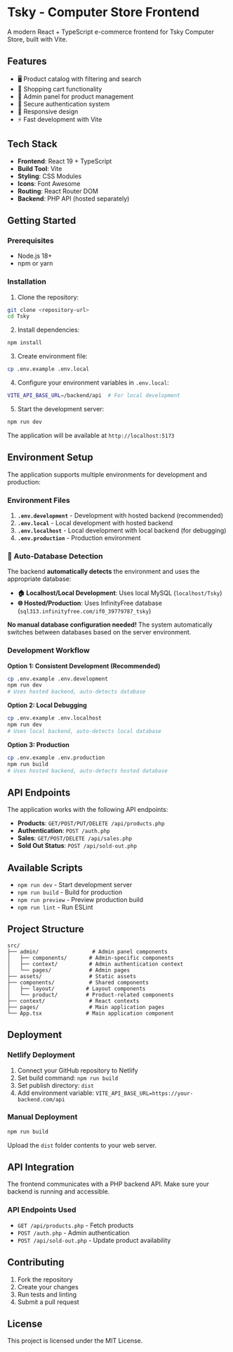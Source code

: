 # Tsky - Computer Store Frontend

A modern React + TypeScript e-commerce frontend for Tsky Computer Store, built with Vite.

## Features

- 🖥️ Product catalog with filtering and search
- 🛒 Shopping cart functionality
- 👤 Admin panel for product management
- 🔐 Secure authentication system
- 📱 Responsive design
- ⚡ Fast development with Vite

## Tech Stack

- **Frontend**: React 19 + TypeScript
- **Build Tool**: Vite
- **Styling**: CSS Modules
- **Icons**: Font Awesome
- **Routing**: React Router DOM
- **Backend**: PHP API (hosted separately)

## Getting Started

### Prerequisites

- Node.js 18+
- npm or yarn

### Installation

1. Clone the repository:
```bash
git clone <repository-url>
cd Tsky
```

2. Install dependencies:
```bash
npm install
```

3. Create environment file:
```bash
cp .env.example .env.local
```

4. Configure your environment variables in `.env.local`:
```bash
VITE_API_BASE_URL=/backend/api  # For local development
```

5. Start the development server:
```bash
npm run dev
```

The application will be available at `http://localhost:5173`

## Environment Setup

The application supports multiple environments for development and production:

### Environment Files

1. **`.env.development`** - Development with hosted backend (recommended)
2. **`.env.local`** - Local development with hosted backend
3. **`.env.localhost`** - Local development with local backend (for debugging)
4. **`.env.production`** - Production environment

### 🔄 **Auto-Database Detection**

The backend **automatically detects** the environment and uses the appropriate database:

- **🏠 Localhost/Local Development**: Uses local MySQL (`localhost/Tsky`)
- **🌐 Hosted/Production**: Uses InfinityFree database (`sql313.infinityfree.com/if0_39779787_tsky`)

**No manual database configuration needed!** The system automatically switches between databases based on the server environment.

### Development Workflow

**Option 1: Consistent Development (Recommended)**
```bash
cp .env.example .env.development
npm run dev
# Uses hosted backend, auto-detects database
```

**Option 2: Local Debugging**
```bash
cp .env.example .env.localhost
npm run dev
# Uses local backend, auto-detects local database
```

**Option 3: Production**
```bash
cp .env.example .env.production
npm run build
# Uses hosted backend, auto-detects hosted database
```

## API Endpoints

The application works with the following API endpoints:

- **Products**: `GET/POST/PUT/DELETE /api/products.php`
- **Authentication**: `POST /auth.php`
- **Sales**: `GET/POST/DELETE /api/sales.php`
- **Sold Out Status**: `POST /api/sold-out.php`

## Available Scripts

- `npm run dev` - Start development server
- `npm run build` - Build for production
- `npm run preview` - Preview production build
- `npm run lint` - Run ESLint

## Project Structure

```
src/
├── admin/                 # Admin panel components
│   ├── components/       # Admin-specific components
│   ├── context/          # Admin authentication context
│   └── pages/            # Admin pages
├── assets/               # Static assets
├── components/           # Shared components
│   ├── layout/          # Layout components
│   └── product/         # Product-related components
├── context/              # React contexts
├── pages/                # Main application pages
└── App.tsx              # Main application component
```

## Deployment

### Netlify Deployment

1. Connect your GitHub repository to Netlify
2. Set build command: `npm run build`
3. Set publish directory: `dist`
4. Add environment variable: `VITE_API_BASE_URL=https://your-backend.com/api`

### Manual Deployment

```bash
npm run build
```

Upload the `dist` folder contents to your web server.

## API Integration

The frontend communicates with a PHP backend API. Make sure your backend is running and accessible.

### API Endpoints Used

- `GET /api/products.php` - Fetch products
- `POST /auth.php` - Admin authentication
- `POST /api/sold-out.php` - Update product availability

## Contributing

1. Fork the repository
2. Create your changes
3. Run tests and linting
4. Submit a pull request

## License

This project is licensed under the MIT License.
